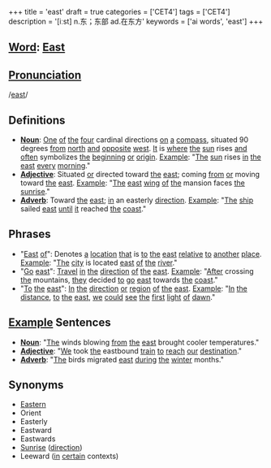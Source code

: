 +++
title = 'east'
draft = true
categories = ['CET4']
tags = ['CET4']
description = '[iːst] n.东；东部 ad.在东方'
keywords = ['ai words', 'east']
+++

## [Word](/post/word/): [East](/post/east/)

## [Pronunciation](/post/pronunciation/)
/[east](/post/east/)/

## Definitions
- **[Noun](/post/noun/)**: [One](/post/one/) [of](/post/of/) [the](/post/the/) [four](/post/four/) cardinal directions [on](/post/on/) [a](/post/a/) [compass](/post/compass/), situated 90 degrees [from](/post/from/) [north](/post/north/) [and](/post/and/) [opposite](/post/opposite/) [west](/post/west/). [It](/post/it/) is [where](/post/where/) [the](/post/the/) [sun](/post/sun/) rises [and](/post/and/) [often](/post/often/) symbolizes [the](/post/the/) [beginning](/post/beginning/) [or](/post/or/) [origin](/post/origin/). [Example](/post/example/): "[The](/post/the/) [sun](/post/sun/) rises [in](/post/in/) [the](/post/the/) [east](/post/east/) [every](/post/every/) [morning](/post/morning/)."
- **[Adjective](/post/adjective/)**: Situated [or](/post/or/) directed toward [the](/post/the/) [east](/post/east/); coming [from](/post/from/) [or](/post/or/) moving toward [the](/post/the/) [east](/post/east/). [Example](/post/example/): "[The](/post/the/) [east](/post/east/) [wing](/post/wing/) [of](/post/of/) [the](/post/the/) mansion faces [the](/post/the/) [sunrise](/post/sunrise/)."
- **[Adverb](/post/adverb/)**: Toward [the](/post/the/) [east](/post/east/); [in](/post/in/) an easterly [direction](/post/direction/). [Example](/post/example/): "[The](/post/the/) [ship](/post/ship/) sailed [east](/post/east/) [until](/post/until/) [it](/post/it/) reached [the](/post/the/) [coast](/post/coast/)."

## Phrases
- "[East](/post/east/) [of](/post/of/)": Denotes [a](/post/a/) [location](/post/location/) [that](/post/that/) is [to](/post/to/) [the](/post/the/) [east](/post/east/) [relative](/post/relative/) [to](/post/to/) [another](/post/another/) [place](/post/place/). [Example](/post/example/): "[The](/post/the/) [city](/post/city/) is located [east](/post/east/) [of](/post/of/) [the](/post/the/) [river](/post/river/)."
- "[Go](/post/go/) [east](/post/east/)": [Travel](/post/travel/) [in](/post/in/) [the](/post/the/) [direction](/post/direction/) [of](/post/of/) [the](/post/the/) [east](/post/east/). [Example](/post/example/): "[After](/post/after/) crossing [the](/post/the/) mountains, [they](/post/they/) decided [to](/post/to/) [go](/post/go/) [east](/post/east/) towards [the](/post/the/) [coast](/post/coast/)."
- "[To](/post/to/) [the](/post/the/) [east](/post/east/)": [In](/post/in/) [the](/post/the/) [direction](/post/direction/) [or](/post/or/) [region](/post/region/) [of](/post/of/) [the](/post/the/) [east](/post/east/). [Example](/post/example/): "[In](/post/in/) [the](/post/the/) [distance](/post/distance/), [to](/post/to/) [the](/post/the/) [east](/post/east/), [we](/post/we/) [could](/post/could/) [see](/post/see/) [the](/post/the/) [first](/post/first/) [light](/post/light/) [of](/post/of/) [dawn](/post/dawn/)."

## [Example](/post/example/) Sentences
- **[Noun](/post/noun/)**: "[The](/post/the/) winds blowing [from](/post/from/) [the](/post/the/) [east](/post/east/) brought cooler temperatures."
- **[Adjective](/post/adjective/)**: "[We](/post/we/) took [the](/post/the/) eastbound [train](/post/train/) [to](/post/to/) [reach](/post/reach/) [our](/post/our/) [destination](/post/destination/)."
- **[Adverb](/post/adverb/)**: "[The](/post/the/) birds migrated [east](/post/east/) [during](/post/during/) [the](/post/the/) [winter](/post/winter/) months."

## Synonyms
- [Eastern](/post/eastern/)
- Orient
- Easterly
- Eastward
- Eastwards
- [Sunrise](/post/sunrise/) ([direction](/post/direction/))
- Leeward ([in](/post/in/) [certain](/post/certain/) contexts)
